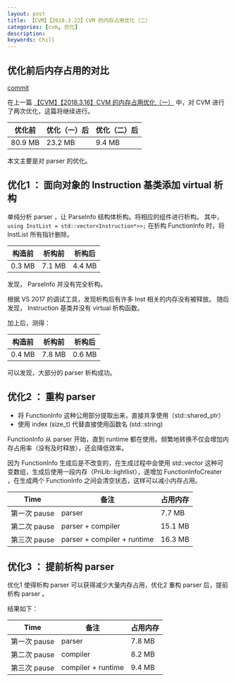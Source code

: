 ```yaml
---
layout: post
title: 【CVM】【2018.3.22】CVM 的内存占用优化（二）
categories: [cvm, 优化]
description: 
keywords: Chill
---
```


## 优化前后内存占用的对比

[commit](https://github.com/CVM-Projects/CVM/commit/82b4b5b13e64fcc10ec23e18210f0b560ee62849)

在上一篇 [【CVM】【2018.3.16】CVM 的内存占用优化（一）](/2018/03/16/cvmoptim1/) 中，对 CVM 进行了两次优化，这篇将继续进行。

优化前|优化（一）后|优化（二）后
|--|--|--|
80.9 MB|23.2 MB| 9.4 MB

本文主要是对 parser 的优化。

## 优化1 ： 面向对象的 Instruction 基类添加 virtual 析构

单纯分析 parser ，让 ParseInfo 结构体析构。将相应的组件进行析构。
其中，`using InstList = std::vector<Instruction*>>;` 在析构 FunctionInfo 时，将 InstList 所有指针删除。

构造前|析构前|析构后
---|----|---
0.3 MB|7.1 MB|4.4 MB

发现， ParseInfo 并没有完全析构。

根据 VS 2017 的调试工具，发现析构后有许多 Inst 相关的内存没有被释放。
随后发现， Instruction 基类并没有 virtual 析构函数。

加上后，测得：


构造前|析构前|析构后
---|----|---
0.4 MB|7.8 MB|0.6 MB

可以发现，大部分的 parser 析构成功。

## 优化2 ： 重构 parser

- 将 FunctionInfo 这种公用部分提取出来，直接共享使用（std::shared_ptr）
- 使用 index (size_t) 代替直接使用函数名 (std::string)

FunctionInfo 从 parser 开始，直到 runtime 都在使用。频繁地转换不仅会增加内存占用率（没有及时释放），还会降低效率。

因为 FunctionInfo 生成后是不改变的，在生成过程中会使用 std::vector 这种可变数组，生成后使用一段内存（PriLib::lightlist），遂增加 FunctionInfoCreater ，在生成两个 FunctionInfo 之间会清空状态，这样可以减小内存占用。

Time|备注|占用内存
|--|--|--|
第一次 pause|parser|7.7 MB
第二次 pause|parser + compiler|15.1 MB
第三次 pause|parser + compiler + runtime|16.3 MB

## 优化3 ： 提前析构 parser

优化1 使得析构 parser 可以获得减少大量内存占用，优化2 重构 parser 后，提前析构 parser 。

结果如下：

Time|备注|占用内存
|--|--|--|
第一次 pause|parser|7.8 MB
第二次 pause|compiler|8.2 MB
第三次 pause|compiler + runtime|9.4 MB

